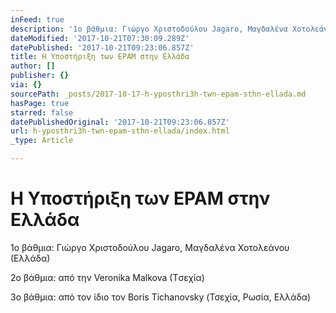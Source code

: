 ```yaml
---
inFeed: true
description: '1ο βάθμια: Γιώργο Χριστοδούλου Jagaro, Mαγδαλένα Χοτολεάνου (Ελλάδα)'
dateModified: '2017-10-21T07:30:09.289Z'
datePublished: '2017-10-21T09:23:06.857Z'
title: Η Υποστήριξη των EPAM στην Ελλάδα
author: []
publisher: {}
via: {}
sourcePath: _posts/2017-10-17-h-yposthri3h-twn-epam-sthn-ellada.md
hasPage: true
starred: false
datePublishedOriginal: '2017-10-21T09:23:06.857Z'
url: h-yposthri3h-twn-epam-sthn-ellada/index.html
_type: Article

---
```

# Η Υποστήριξη των EPAM στην Ελλάδα

1ο βάθμια: Γιώργο Χριστοδούλου Jagaro, Mαγδαλένα Χοτολεάνου (Ελλάδα)

2ο βάθμια: από την Veronika Malkova (Tσεχία) 

3ο βάθμια: από τον ίδιο τον Boris Tichanovsky (Τσεχία, Ρωσία, Ελλάδα)